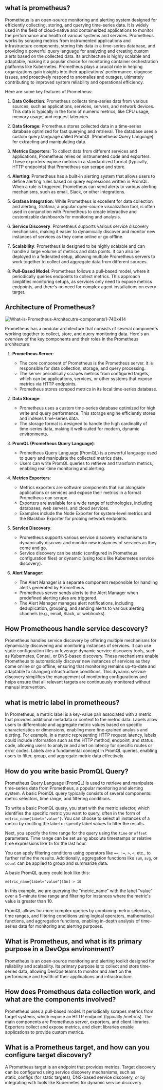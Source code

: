 ## what is prometheus?
Prometheus is an open-source monitoring and alerting system designed for efficiently collecting, storing, and querying time-series data. It is widely used in the field of cloud-native and containerized applications to monitor the performance and health of various systems and services. Prometheus works by scraping metrics from instrumented applications and infrastructure components, storing this data in a time-series database, and providing a powerful query language for analyzing and creating custom alerts based on the collected data. Its architecture is highly scalable and adaptable, making it a popular choice for monitoring container orchestration platforms like Kubernetes. Prometheus plays a crucial role in helping organizations gain insights into their applications' performance, diagnose issues, and proactively respond to anomalies and outages, ultimately contributing to improved system reliability and operational efficiency.

Here are some key features of Prometheus:

1. **Data Collection**: Prometheus collects time-series data from various sources, such as applications, services, servers, and network devices. This data is typically in the form of numeric metrics, like CPU usage, memory usage, and request latencies.

2. **Data Storage**: Prometheus stores collected data in a time-series database optimized for fast querying and retrieval. The database uses a custom query language called PromQL (Prometheus Query Language) for extracting and manipulating data.

3. **Metrics Exporters**: To collect data from different services and applications, Prometheus relies on instrumented code and exporters. These exporters expose metrics in a standardized format (typically, HTTP endpoints) that Prometheus can scrape and store.

4. **Alerting**: Prometheus has a built-in alerting system that allows users to define alerting rules based on query expressions written in PromQL. When a rule is triggered, Prometheus can send alerts to various alerting mechanisms, such as email, Slack, or other integrations.

5. **Grafana Integration**: While Prometheus is excellent for data collection and alerting, Grafana, a popular open-source visualization tool, is often used in conjunction with Prometheus to create interactive and customizable dashboards for monitoring and analysis.

6. **Service Discovery**: Prometheus supports various service discovery mechanisms, making it easier to dynamically discover and monitor new instances of services as they come online or go offline.

7. **Scalability**: Prometheus is designed to be highly scalable and can handle a large volume of metrics and data points. It can also be deployed in a federated setup, allowing multiple Prometheus servers to work together to collect and aggregate data from different sources.

8. **Pull-Based Model**: Prometheus follows a pull-based model, where it periodically queries endpoints to collect metrics. This approach simplifies monitoring setups, as services only need to expose metrics endpoints, and there's no need for complex agent installations on every target.

## Architecture of Prometheus?
![What-is-Prometheus-Architecutre-components1-740x414](https://github.com/SushantOps/AWS_Devops_Questions_and_Answers/assets/109059766/c3ab36a0-4a31-4a60-9618-f43f88b446d5)

Prometheus has a modular architecture that consists of several components working together to collect, store, and query monitoring data. Here's an overview of the key components and their roles in the Prometheus architecture:

1. **Prometheus Server**:
   - The core component of Prometheus is the Prometheus server. It is responsible for data collection, storage, and query processing.
   - The server periodically scrapes metrics from configured targets, which can be applications, services, or other systems that expose metrics via HTTP endpoints.
   - Prometheus stores scraped metrics in its local time-series database.

2. **Data Storage**:
   - Prometheus uses a custom time-series database optimized for high write and query performance. This storage engine efficiently stores and indexes time-series data.
   - The storage format is designed to handle the high cardinality of time-series data, making it well-suited for modern, dynamic environments.

3. **PromQL (Prometheus Query Language)**:
   - Prometheus Query Language (PromQL) is a powerful language used to query and manipulate the collected metrics data.
   - Users can write PromQL queries to retrieve and transform metrics, enabling real-time monitoring and alerting.

4. **Metrics Exporters**:
   - Metrics exporters are software components that run alongside applications or services and expose their metrics in a format Prometheus can scrape.
   - Exporters are available for a wide range of technologies, including databases, web servers, and cloud services.
   - Examples include the Node Exporter for system-level metrics and the Blackbox Exporter for probing network endpoints.

5. **Service Discovery**:
   - Prometheus supports various service discovery mechanisms to dynamically discover and monitor new instances of services as they come and go.
   - Service discovery can be static (configured in Prometheus configuration files) or dynamic (using tools like Kubernetes service discovery).

6. **Alert Manager**:
   - The Alert Manager is a separate component responsible for handling alerts generated by Prometheus.
   - Prometheus server sends alerts to the Alert Manager when predefined alerting rules are triggered.
   - The Alert Manager manages alert notifications, including deduplication, grouping, and sending alerts to various alerting channels (e.g., email, Slack, or webhooks).

## How Prometheous handle service descovery?
Prometheus handles service discovery by offering multiple mechanisms for dynamically discovering and monitoring instances of services. It can use static configuration files or leverage dynamic service discovery tools, such as Kubernetes, Consul, or DNS-based discovery. These mechanisms enable Prometheus to automatically discover new instances of services as they come online or go offline, ensuring that monitoring remains up-to-date and adaptable to changing infrastructure conditions. This dynamic service discovery simplifies the management of monitoring configurations and helps ensure that all relevant targets are continuously monitored without manual intervention.

## what is metric label in prometheous?
In Prometheus, a metric label is a key-value pair associated with a metric that provides additional metadata or context to the metric data. Labels allow users to differentiate and aggregate metric values based on specific characteristics or dimensions, enabling more fine-grained analysis and alerting. For example, in a metric representing HTTP request latency, labels could include information such as the HTTP method, endpoint, and status code, allowing users to analyze and alert on latency for specific routes or error codes. Labels are a fundamental concept in PromQL queries, enabling users to filter, group, and aggregate metric data effectively.

## How do you write basic PromQL Query?
Prometheus Query Language (PromQL) is used to retrieve and manipulate time-series data from Prometheus, a popular monitoring and alerting system. A basic PromQL query typically consists of several components: metric selectors, time range, and filtering conditions.

To write a basic PromQL query, you start with the metric selector, which identifies the specific metric you want to query, often in the form of `metric_name{label="value"}`. You can choose to select all instances of a metric by omitting the label or specify label values to filter the results.

Next, you specify the time range for the query using the `time` or `offset` parameters. Time range can be set using absolute timestamps or relative time expressions like `1h` for the last hour.

You can apply filtering conditions using operators like `==`, `!=`, `>`, `<`, etc., to further refine the results. Additionally, aggregation functions like `sum`, `avg`, or `count` can be applied to group and summarize data.

A basic PromQL query could look like this:
```plaintext
metric_name{label="value"}[5m] > 10
```

In this example, we are querying the "metric_name" with the label "value" over a 5-minute time range and filtering for instances where the metric's value is greater than 10.

PromQL allows for more complex queries by combining metric selectors, time ranges, and filtering conditions using logical operators, mathematical functions, and aggregation functions, enabling in-depth analysis of time-series data for monitoring and alerting purposes.

## What is Prometheus, and what is its primary purpose in a DevOps environment?

Prometheus is an open-source monitoring and alerting toolkit designed for reliability and scalability. Its primary purpose is to collect and store time-series data, allowing DevOps teams to monitor and alert on the performance and health of their applications and infrastructure.

## How does Prometheus data collection work, and what are the components involved?

Prometheus uses a pull-based model. It periodically scrapes metrics from target systems, which expose an HTTP endpoint (typically /metrics). The main components are Prometheus server, exporters, and client libraries. Exporters collect and expose metrics, and client libraries enable applications to provide custom metrics.

## What is a Prometheus target, and how can you configure target discovery?

A Prometheus target is an endpoint that provides metrics. Target discovery can be configured using service discovery mechanisms, such as static_configs (for static targets), DNS-based service discovery, or by integrating with tools like Kubernetes for dynamic service discovery.
